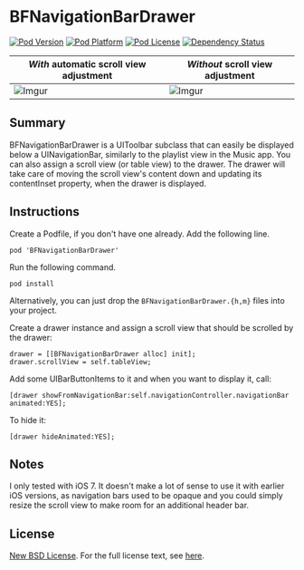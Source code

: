 # BFNavigationBarDrawer

[![Pod Version](http://img.shields.io/cocoapods/v/BFNavigationBarDrawer.svg?style=flat)](https://github.com/DrummerB/BFNavigationBarDrawer)
[![Pod Platform](http://img.shields.io/cocoapods/p/BFNavigationBarDrawer.svg?style=flat)](https://github.com/DrummerB/BFNavigationBarDrawer)
[![Pod License](http://img.shields.io/cocoapods/l/BFNavigationBarDrawer.svg?style=flat)](http://opensource.org/licenses/BSD-3-Clause)
[![Dependency Status](https://www.versioneye.com/objective-c/BFNavigationBarDrawer/badge.svg?style=flat)](https://www.versioneye.com/objective-c/BFNavigationBarDrawer)


| *With* automatic scroll view adjustment | *Without* scroll view adjustment |
| ------------- | -----|
| ![Imgur](http://i.imgur.com/0Jpwbr9.gif) | ![Imgur](http://i.imgur.com/JmXZEAi.gif) |


Summary
-------

BFNavigationBarDrawer is a UIToolbar subclass that can easily be displayed below a UINavigationBar, similarly to the playlist view in the Music app. You can also assign a scroll view (or table view) to the drawer. The drawer will take care of moving the scroll view's content down and updating its contentInset property, when the drawer is displayed.

Instructions
------------

Create a Podfile, if you don't have one already. Add the following line.

    pod 'BFNavigationBarDrawer'
    
Run the following command.

    pod install
    
Alternatively, you can just drop the `BFNavigationBarDrawer.{h,m}` files into your project.

Create a drawer instance and assign a scroll view that should be scrolled by the drawer:

    drawer = [[BFNavigationBarDrawer alloc] init];
    drawer.scrollView = self.tableView;
    
Add some UIBarButtonItems to it and when you want to display it, call:

    [drawer showFromNavigationBar:self.navigationController.navigationBar animated:YES];
    
To hide it:

    [drawer hideAnimated:YES];
    
       
Notes
------------

I only tested with iOS 7. It doesn't make a lot of sense to use it with earlier iOS versions, as navigation bars used to be opaque and you could simply resize the scroll view to make room for an additional header bar.

License
-------

[New BSD License](http://en.wikipedia.org/wiki/BSD_licenses). For the full license text, see [here](https://raw.github.com/DrummerB/BFNavigationBarDrawer/master/LICENSE).
